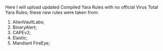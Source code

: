 Here I will upload updated Compiled Yara Rules with no official Virus Total Yara Rules; these new rules were taken from:
1. AlienVaultLabs;
2. BinaryAlert;
3. CAPEv2;
4. Elastic;
5. Mandiant FireEye;